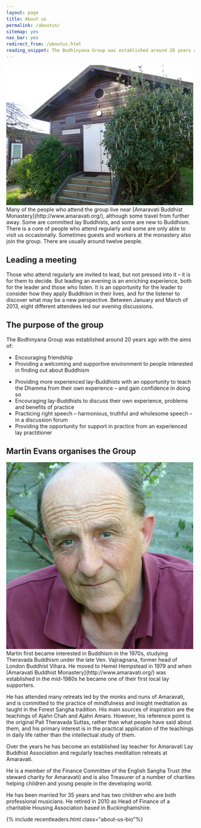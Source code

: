 ```yaml
---
layout: page
title: About us
permalink: /aboutus/
sitemap: yes
nav_bar: yes
redirect_from: /aboutus.html
reading_snippet: The Bodhinyana Group was established around 20 years ago with the aims of encouraging friendship and providing a welcoming and supportive environment to people interested in finding out about Buddhism.
---
```


<img src="/assets/med-hall.jpg" alt="Bodhinyana Hall">
Many of the people who attend the group live near [Amaravati Buddhist Monastery](http://www.amaravati.org/), although some travel from further away. Some are committed lay Buddhists, and some are new to Buddhism. There is a core of people who attend regularly and some are only able to visit us occasionally. Sometimes guests and workers at the monastery also join the group. There are usually around twelve people. 

## Leading a meeting ##

Those who attend regularly are invited to lead, but not pressed into it – it is for them to decide. But leading an evening is an enriching experience, both for the leader and those who listen. It is an opportunity for the leader to consider how they apply Buddhism in their lives, and for the listener to discover what may be a new perspective. Between January and March of 2013, eight different attendees led our evening discussions. 

## The purpose of the group ##

The Bodhinyana Group was established around 20 years ago with the aims of: 

- Encouraging friendship
- Providing a welcoming and supportive environment to people interested in finding out about Buddhism
* Providing more experienced lay-Buddhists with an opportunity to teach the Dhamma from their own experience – and gain confidence in doing so
* Encouraging lay-Buddhists to discuss their own experience, problems and benefits of practice 
* Practicing right speech – harmonious, truthful and wholesome speech – in a discussion forum
* Providing the opportunity for support in practice from an experienced lay practitioner


<h2 id="martin-evans">Martin Evans organises the Group</h2>


<img src="/assets/martinevans.jpg" alt="Martin Evans">
Martin first became interested in Buddhism in the 1970s, studying Theravada Buddhism under the late Ven. Vajiragnana, former head of London Buddhist Vihara. He moved to Hemel Hempstead in 1979 and when [Amaravati Buddhist Monastery](http://www.amaravati.org/) was established in the mid-1980s he became one of their first local lay supporters.

He has attended many retreats led by the monks and nuns of Amaravati, and is committed to the practice of mindfulness and insight meditation as taught in the Forest Sangha tradition. His main sources of inspiration are the teachings of Ajahn Chah and Ajahn Amaro. However, his reference point is the original Pali Theravada Suttas, rather than what people have said about them, and his primary interest is in the practical application of the teachings in daily life rather than the intellectual study of them.

Over the years he has become an established lay teacher for Amaravati Lay Buddhist Association and regularly teaches meditation retreats at Amaravati.

He is a member of the Finance Committee of the English Sangha Trust (the steward charity for Amaravati) and is also Treasurer of a number of charities helping children and young people in the developing world.

He has been married for 35 years and has two children who are both professional musicians. He retired in 2010 as Head of Finance of a charitable Housing Association based in Buckinghamshire.


{% include recentleaders.html class="about-us-bio"%}

